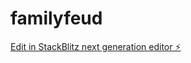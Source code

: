 # familyfeud

[Edit in StackBlitz next generation editor ⚡️](https://stackblitz.com/~/github.com/connect2cab/familyfeud)